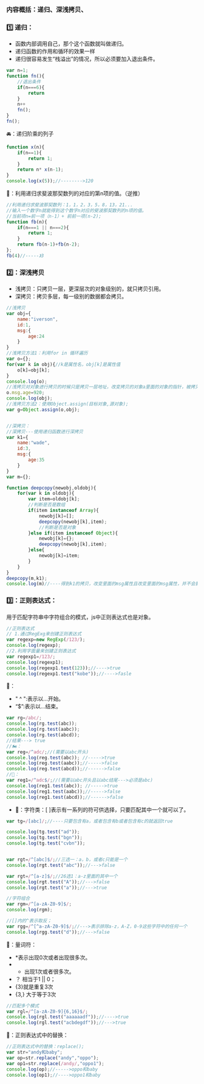 ### 内容概括：递归、深浅拷贝、

### 1️⃣ 递归：
* 函数内部调用自己，那个这个函数就叫做递归。
* 递归函数的作用和循环的效果一样
* 递归很容易发生“栈溢出”的情况，所以必须要加入退出条件。

```javascript
var n=1;
function fn(){
	//退出条件
	if(n===6){
		return 
	}
	n++
	fn();
}
fn();
```
🚘：递归阶乘的列子

```javascript
function x(n){
    if(n==1){
        return 1;
    }
    return n* x(n-1);
}
console.log(x(5));//-------->120
```

🚌：利用递归求斐波那契数列的对应的第n项的值。（逆推）

```javascript
//利用递归求斐波那契数列：1，1，2，3，5，8，13，21...
//输入一个数字n就能得到这个数字n对应的斐波那契数列的n项的值。
//当前项n=前一项（n-1）+ 前前一项(n-2);
function fb(n){
    if(n===1 || n===2){
        return 1;
    }
    return fb(n-1)+fb(n-2);
};
fb(4)//-----》3
```


### 2️⃣：深浅拷贝
* 浅拷贝：只拷贝一层，更深层次的对象级别的，就只拷贝引用。
* 深拷贝：拷贝多层，每一级别的数据都会拷贝。


```javascript
//浅拷贝
var obj={   
    name:"iverson",
    id:1,
    msg:{
        age:24
    }
}
//浅拷贝方法1：利用for in 循环遍历
var o={};
for(var k in obj){//k是属性名，obj[k]是属性值
    o[k]=obj[k];
}
console.log(o);
//浅拷贝对对象进行拷贝的时候只是拷贝一层地址，改变拷贝的对象a里面的对象的指针，被拷贝对象b的指针也会改变。
o.msg.age=920;
console.log(obj);
//浅拷贝方法2：使用Object.assign(目标对象,源对象);
var g=Object.assign(o,obj);


//深拷贝：
//深拷贝---使用递归函数进行深拷贝
var k1={   
    name:"wade",
    id:3,
    msg:{
        age:35
    }
}
var m={};

function deepcopy(newobj,oldobj){
    for(var k in oldobj){
        var item=oldobj[k];
        //判断是否是数组
        if(item instanceof Array){
            newobj[k]=[];
            deepcopy(newobj[k],item);
            //判断是否是对象
        }else if(item instanceof Object){
            newobj[k]={};
            deepcopy(newobj[k],item);
        }else{
            newobj[k]=item;
        }
    }
}
deepcopy(m,k1);
console.log(m)//----得到k1的拷贝，改变里面的msg属性且改变里面的msg属性，并不会影响到k1源对象
```
### 3️⃣：正则表达式：
用于匹配字符串中字符组合的模式，js中正则表达式也是对象。

```javascript
//正则表达式
// 1.通过RegExg来创建正则表达式
var regexp=new RegExp(/123/);
console.log(regexp);
//2.利用字面量来创建正则表达式
var regexp1=/123/;
console.log(regexp1);
console.log(regexp1.test(123));//---->true
console.log(regexp1.test("kobe"));//---->fasle
```
🚴：

* " ^ ":表示以...开始。
* “$”:表示以...结束。

```javascript
var rg=/abc/;
console.log(rg.test(abc)); 
console.log(rg.test(aabc));
console.log(rg.test(abcd));
//结果---> true
//🏍：
var reg=/^adc/;//(需要以abc开头)
console.log(reg.test(abc)); //----->true
console.log(reg.test(aabc));//----->false
console.log(reg.test(abcd));//------>false
//🚗：
var reg1=/^adc$/;//(需要以abc开头且以abc结尾--->必须是abc)
console.log(reg1.test(abc)); //----->true
console.log(reg1.test(aabc));//----->false
console.log(reg1.test(abcd));//------>false
```


* 🚕：字符类：[ ]表示有一系列的符可供选择，只要匹配其中一个就可以了。

```javascript
var tg=/[abc]/;//----只要包含有a，或者包含有b或者包含有c的就返回true

console.log(tg.test("ad"));
console.log(tg.test("bgn"));
console.log(tg.test("cvbn"));


var rgt=/^[abc]$/;//三选一：a，b，或者c只能是一个
console.log(rgt.test("abc"));//--->false

var rgt=/^[a-z]$/;//26选1：a-z里面的其中一个
console.log(rgt.test("A"));//--->false
console.log(rgt.test("a"));//--->true

//字符组合
var rgm=/^[a-zA-Z0-9]$/;
console.log(rgm);

//[]内的^表示取反；
var rgg=/^[^a-zA-Z0-9]$/;//--->表示排除a-z，A-Z，0-9这些字符中的任何一个
console.log(rgg.test("d"));//--->false
```

🚌：量词符：

* *表示出现0次或者出现很多次。
* + 出现1次或者很多次。
* ？ 相当于1 || 0；
* {3}就是重复3次
* {3,} 大于等于3次

```javascript
//匹配多个模式
var rgl=/^[a-zA-Z0-9]{6,16}$/;
console.log(rgl.test("aaaaaadf"));//---->true
console.log(rgl.test("acbdegdf"));//--->true
```

🛬：正则表达式中的替换：


```javascript
//正则表达式中的替换：replace();
var str="andy和baby";
var op=str.replace("andy","oppo");
var op1=str.replace(/andy/,"oppo1");
console.log(op);//----->oppo和baby
console.log(op1);//---->oppo1和baby
```




